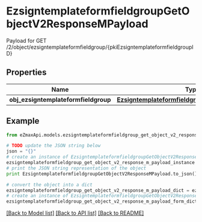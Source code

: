 # EzsigntemplateformfieldgroupGetObjectV2ResponseMPayload

Payload for GET /2/object/ezsigntemplateformfieldgroup/{pkiEzsigntemplateformfieldgroupID}

## Properties
Name | Type | Description | Notes
------------ | ------------- | ------------- | -------------
**obj_ezsigntemplateformfieldgroup** | [**EzsigntemplateformfieldgroupResponseCompound**](EzsigntemplateformfieldgroupResponseCompound.md) |  | 

## Example

```python
from eZmaxApi.models.ezsigntemplateformfieldgroup_get_object_v2_response_m_payload import EzsigntemplateformfieldgroupGetObjectV2ResponseMPayload

# TODO update the JSON string below
json = "{}"
# create an instance of EzsigntemplateformfieldgroupGetObjectV2ResponseMPayload from a JSON string
ezsigntemplateformfieldgroup_get_object_v2_response_m_payload_instance = EzsigntemplateformfieldgroupGetObjectV2ResponseMPayload.from_json(json)
# print the JSON string representation of the object
print EzsigntemplateformfieldgroupGetObjectV2ResponseMPayload.to_json()

# convert the object into a dict
ezsigntemplateformfieldgroup_get_object_v2_response_m_payload_dict = ezsigntemplateformfieldgroup_get_object_v2_response_m_payload_instance.to_dict()
# create an instance of EzsigntemplateformfieldgroupGetObjectV2ResponseMPayload from a dict
ezsigntemplateformfieldgroup_get_object_v2_response_m_payload_form_dict = ezsigntemplateformfieldgroup_get_object_v2_response_m_payload.from_dict(ezsigntemplateformfieldgroup_get_object_v2_response_m_payload_dict)
```
[[Back to Model list]](../README.md#documentation-for-models) [[Back to API list]](../README.md#documentation-for-api-endpoints) [[Back to README]](../README.md)


